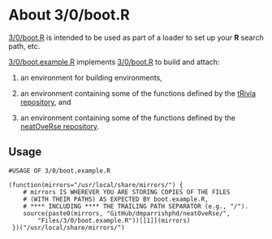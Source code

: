 # About 3/0/boot.R

[3/0/boot.R](https://github.com/dmparrishphd/neatOveRse/blob/master/Files/3/0/boot.R)
is intended to be used as part of a loader to set up your **R** search path, etc.

[3/0/boot.example.R](https://github.com/dmparrishphd/neatOveRse/blob/master/Files/3/0/boot.example.R)
implements
[3/0/boot.R](https://github.com/dmparrishphd/neatOveRse/blob/master/Files/3/0/boot.R)
to build and attach:

1. an environment for building environments,

2. an environment containing some of the functions defined by the
[tRivia repository](https://github.com/dmparrishphd/tRivia), and

3. an environment containing some of the functions defined by the
[neatOveRse repository](https://github.com/dmparrishphd/neatOveRse).

## Usage

    #USAGE OF 3/0/boot.example.R
    
    (function(mirrors="/usr/local/share/mirrors/") {
        # mirrors IS WHEREVER YOU ARE STORING COPIES OF THE FILES
        # (WITH THEIR PATHS) AS EXPECTED BY boot.example.R,
        # **** INCLUDING **** THE TRAILING PATH SEPARATOR (e.g., "/").
        source(paste0(mirrors, "GitHub/dmparrishphd/neatOveRse/",
            "Files/3/0/boot.example.R"))[[1]](mirrors)
     })("/usr/local/share/mirrors/")
     
